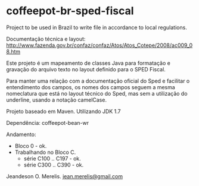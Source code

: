 coffeepot-br-sped-fiscal
========================

Project to be used in Brazil to write file in accordance to local regulations.

Documentação técnica e layout:
  http://www.fazenda.gov.br/confaz/confaz/Atos/Atos_Cotepe/2008/ac009_08.htm

Este projeto é um mapeamento de classes Java para formatação e gravação do arquivo texto no layout definido para o SPED Fiscal.

Para manter uma relação com a documentação oficial do Sped e facilitar o entendimento dos campos, os nomes dos campos seguem a mesma nomeclatura que está no layout técnico do Sped, mas sem a utilização do underline, usando a notação camelCase.

Projeto baseado em Maven. Utilizando JDK 1.7

Dependência: coffeepot-bean-wr

Andamento:
- Bloco 0 - ok.
- Trabalhando no Bloco C.
	- série C100 .. C197 - ok.
	- série C300 .. C390 - ok.


Jeandeson O. Merelis. <jean.merelis@gmail.com>
